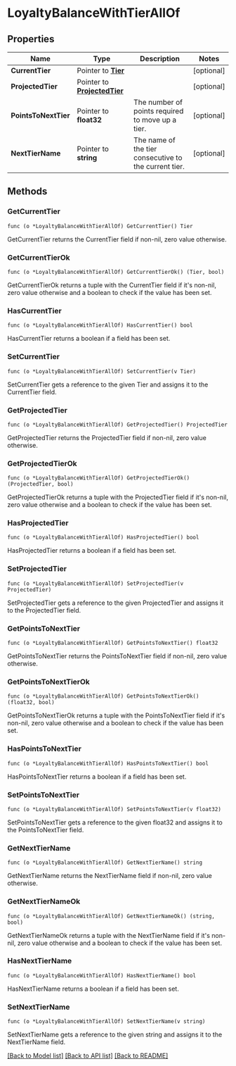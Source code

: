 # LoyaltyBalanceWithTierAllOf

## Properties

Name | Type | Description | Notes
------------ | ------------- | ------------- | -------------
**CurrentTier** | Pointer to [**Tier**](Tier.md) |  | [optional] 
**ProjectedTier** | Pointer to [**ProjectedTier**](ProjectedTier.md) |  | [optional] 
**PointsToNextTier** | Pointer to **float32** | The number of points required to move up a tier. | [optional] 
**NextTierName** | Pointer to **string** | The name of the tier consecutive to the current tier. | [optional] 

## Methods

### GetCurrentTier

`func (o *LoyaltyBalanceWithTierAllOf) GetCurrentTier() Tier`

GetCurrentTier returns the CurrentTier field if non-nil, zero value otherwise.

### GetCurrentTierOk

`func (o *LoyaltyBalanceWithTierAllOf) GetCurrentTierOk() (Tier, bool)`

GetCurrentTierOk returns a tuple with the CurrentTier field if it's non-nil, zero value otherwise
and a boolean to check if the value has been set.

### HasCurrentTier

`func (o *LoyaltyBalanceWithTierAllOf) HasCurrentTier() bool`

HasCurrentTier returns a boolean if a field has been set.

### SetCurrentTier

`func (o *LoyaltyBalanceWithTierAllOf) SetCurrentTier(v Tier)`

SetCurrentTier gets a reference to the given Tier and assigns it to the CurrentTier field.

### GetProjectedTier

`func (o *LoyaltyBalanceWithTierAllOf) GetProjectedTier() ProjectedTier`

GetProjectedTier returns the ProjectedTier field if non-nil, zero value otherwise.

### GetProjectedTierOk

`func (o *LoyaltyBalanceWithTierAllOf) GetProjectedTierOk() (ProjectedTier, bool)`

GetProjectedTierOk returns a tuple with the ProjectedTier field if it's non-nil, zero value otherwise
and a boolean to check if the value has been set.

### HasProjectedTier

`func (o *LoyaltyBalanceWithTierAllOf) HasProjectedTier() bool`

HasProjectedTier returns a boolean if a field has been set.

### SetProjectedTier

`func (o *LoyaltyBalanceWithTierAllOf) SetProjectedTier(v ProjectedTier)`

SetProjectedTier gets a reference to the given ProjectedTier and assigns it to the ProjectedTier field.

### GetPointsToNextTier

`func (o *LoyaltyBalanceWithTierAllOf) GetPointsToNextTier() float32`

GetPointsToNextTier returns the PointsToNextTier field if non-nil, zero value otherwise.

### GetPointsToNextTierOk

`func (o *LoyaltyBalanceWithTierAllOf) GetPointsToNextTierOk() (float32, bool)`

GetPointsToNextTierOk returns a tuple with the PointsToNextTier field if it's non-nil, zero value otherwise
and a boolean to check if the value has been set.

### HasPointsToNextTier

`func (o *LoyaltyBalanceWithTierAllOf) HasPointsToNextTier() bool`

HasPointsToNextTier returns a boolean if a field has been set.

### SetPointsToNextTier

`func (o *LoyaltyBalanceWithTierAllOf) SetPointsToNextTier(v float32)`

SetPointsToNextTier gets a reference to the given float32 and assigns it to the PointsToNextTier field.

### GetNextTierName

`func (o *LoyaltyBalanceWithTierAllOf) GetNextTierName() string`

GetNextTierName returns the NextTierName field if non-nil, zero value otherwise.

### GetNextTierNameOk

`func (o *LoyaltyBalanceWithTierAllOf) GetNextTierNameOk() (string, bool)`

GetNextTierNameOk returns a tuple with the NextTierName field if it's non-nil, zero value otherwise
and a boolean to check if the value has been set.

### HasNextTierName

`func (o *LoyaltyBalanceWithTierAllOf) HasNextTierName() bool`

HasNextTierName returns a boolean if a field has been set.

### SetNextTierName

`func (o *LoyaltyBalanceWithTierAllOf) SetNextTierName(v string)`

SetNextTierName gets a reference to the given string and assigns it to the NextTierName field.


[[Back to Model list]](../README.md#documentation-for-models) [[Back to API list]](../README.md#documentation-for-api-endpoints) [[Back to README]](../README.md)


